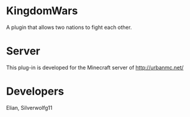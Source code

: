 # KingdomWars
A plugin that allows two nations to fight each other.

# Server
This plug-in is developed for the Minecraft server of http://urbanmc.net/

# Developers
Elian, Silverwolfg11
